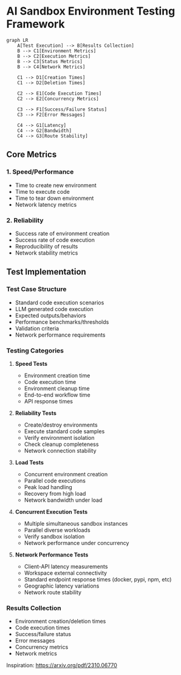 # AI Sandbox Environment Testing Framework

```mermaid
graph LR
    A[Test Execution] --> B[Results Collection]
    B --> C1[Environment Metrics]
    B --> C2[Execution Metrics]
    B --> C3[Status Metrics]
    B --> C4[Network Metrics]

    C1 --> D1[Creation Times]
    C1 --> D2[Deletion Times]

    C2 --> E1[Code Execution Times]
    C2 --> E2[Concurrency Metrics]

    C3 --> F1[Success/Failure Status]
    C3 --> F2[Error Messages]

    C4 --> G1[Latency]
    C4 --> G2[Bandwidth]
    C4 --> G3[Route Stability]
```

## Core Metrics

### 1. Speed/Performance
- Time to create new environment
- Time to execute code
- Time to tear down environment
- Network latency metrics

### 2. Reliability
- Success rate of environment creation
- Success rate of code execution
- Reproducibility of results
- Network stability metrics

## Test Implementation

### Test Case Structure
- Standard code execution scenarios
- LLM generated code execution
- Expected outputs/behaviors
- Performance benchmarks/thresholds
- Validation criteria
- Network performance requirements

### Testing Categories

1. **Speed Tests**
   - Environment creation time
   - Code execution time
   - Environment cleanup time
   - End-to-end workflow time
   - API response times

2. **Reliability Tests**
   - Create/destroy environments
   - Execute standard code samples
   - Verify environment isolation
   - Check cleanup completeness
   - Network connection stability

3. **Load Tests**
   - Concurrent environment creation
   - Parallel code executions
   - Peak load handling
   - Recovery from high load
   - Network bandwidth under load

4. **Concurrent Execution Tests**
   - Multiple simultaneous sandbox instances
   - Parallel diverse workloads
   - Verify sandbox isolation
   - Network performance under concurrency

5. **Network Performance Tests**
   - Client-API latency measurements
   - Workspace external connectivity
   - Standard endpoint response times (docker, pypi, npm, etc)
   - Geographic latency variations
   - Network route stability

### Results Collection
- Environment creation/deletion times
- Code execution times
- Success/failure status
- Error messages
- Concurrency metrics
- Network metrics

Inspiration: https://arxiv.org/pdf/2310.06770